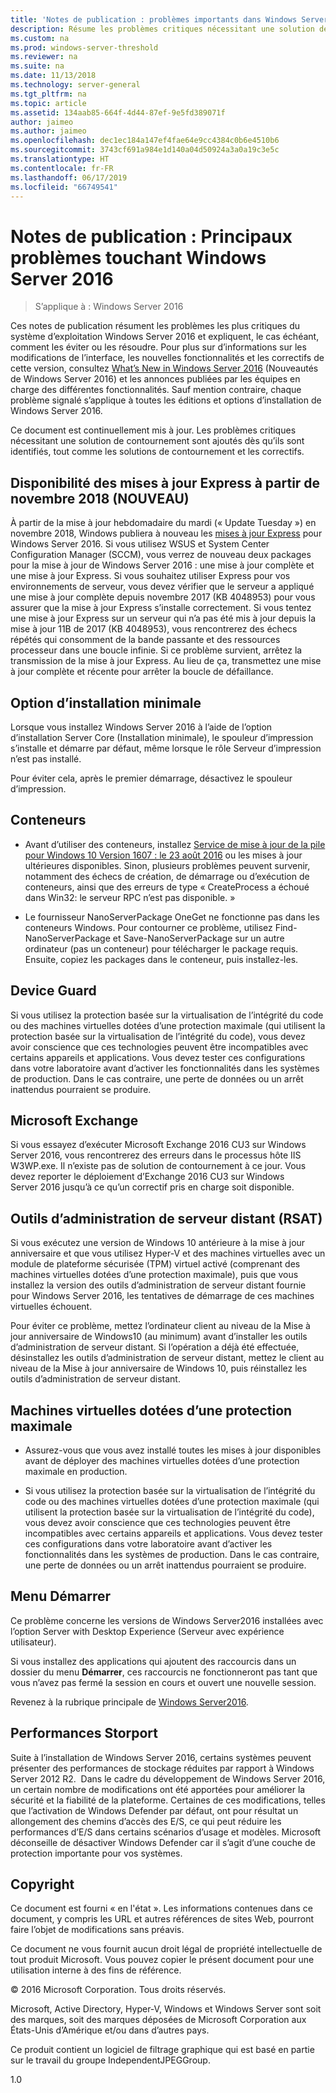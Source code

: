 ```yaml
---
title: 'Notes de publication : problèmes importants dans Windows Server 2016'
description: Résume les problèmes critiques nécessitant une solution de contournement pour éviter une panne, un blocage, un échec d’installation ou une perte de données.
ms.custom: na
ms.prod: windows-server-threshold
ms.reviewer: na
ms.suite: na
ms.date: 11/13/2018
ms.technology: server-general
ms.tgt_pltfrm: na
ms.topic: article
ms.assetid: 134aab85-664f-4d44-87ef-9e5fd389071f
author: jaimeo
ms.author: jaimeo
ms.openlocfilehash: dec1ec184a147ef4fae64e9cc4384c0b6e4510b6
ms.sourcegitcommit: 3743cf691a984e1d140a04d50924a3a0a19c3e5c
ms.translationtype: HT
ms.contentlocale: fr-FR
ms.lasthandoff: 06/17/2019
ms.locfileid: "66749541"
---
```

# <a name="release-notes-important-issues-in-windows-server-2016"></a>Notes de publication : Principaux problèmes touchant Windows Server 2016

>S’applique à : Windows Server 2016

Ces notes de publication résument les problèmes les plus critiques du système d’exploitation Windows Server 2016 et expliquent, le cas échéant, comment les éviter ou les résoudre. Pour plus sur d’informations sur les modifications de l’interface, les nouvelles fonctionnalités et les correctifs de cette version, consultez [What’s New in Windows Server 2016](whats-new-in-windows-server-2016.md) (Nouveautés de Windows Server 2016) et les annonces publiées par les équipes en charge des différentes fonctionnalités. Sauf mention contraire, chaque problème signalé s’applique à toutes les éditions et options d’installation de Windows Server 2016.

Ce document est continuellement mis à jour. Les problèmes critiques nécessitant une solution de contournement sont ajoutés dès qu’ils sont identifiés, tout comme les solutions de contournement et les correctifs.

## <a name="express-updates-available-starting-in-november-2018-new"></a>Disponibilité des mises à jour Express à partir de novembre 2018 (NOUVEAU)

À partir de la mise à jour hebdomadaire du mardi (« Update Tuesday ») en novembre 2018, Windows publiera à nouveau les [mises à jour Express](express-updates.md) pour Windows Server 2016. Si vous utilisez WSUS et System Center Configuration Manager (SCCM), vous verrez de nouveau deux packages pour la mise à jour de Windows Server 2016 : une mise à jour complète et une mise à jour Express. Si vous souhaitez utiliser Express pour vos environnements de serveur, vous devez vérifier que le serveur a appliqué une mise à jour complète depuis novembre 2017 (KB 4048953) pour vous assurer que la mise à jour Express s’installe correctement. Si vous tentez une mise à jour Express sur un serveur qui n’a pas été mis à jour depuis la mise à jour 11B de 2017 (KB 4048953), vous rencontrerez des échecs répétés qui consomment de la bande passante et des ressources processeur dans une boucle infinie. Si ce problème survient, arrêtez la transmission de la mise à jour Express. Au lieu de ça, transmettez une mise à jour complète et récente pour arrêter la boucle de défaillance.

## <a name="server-core-installation-option"></a>Option d’installation minimale

[comment]: # (ID : 370 ; utilisateur procédant à la soumission : amason ; état : validé)

Lorsque vous installez Windows Server 2016 à l’aide de l’option d’installation Server Core (Installation minimale), le spouleur d’impression s’installe et démarre par défaut, même lorsque le rôle Serveur d’impression n’est pas installé.

Pour éviter cela, après le premier démarrage, désactivez le spouleur d’impression.

## <a name="containers"></a>Conteneurs

[comment]: # (ID : 371 ; utilisateur procédant à la soumission : taylorb ; état : validé)
- Avant d’utiliser des conteneurs, installez [Service de mise à jour de la pile pour Windows 10 Version 1607 : le 23 août 2016](https://support.microsoft.com/en-us/kb/3176936) ou les mises à jour ultérieures disponibles. Sinon, plusieurs problèmes peuvent survenir, notamment des échecs de création, de démarrage ou d’exécution de conteneurs, ainsi que des erreurs de type « CreateProcess a échoué dans Win32: le serveur RPC n’est pas disponible. »

[comment]: # (ID : 373 ; utilisateur procédant à la soumission : plang ; état : validé)
- Le fournisseur NanoServerPackage OneGet ne fonctionne pas dans les conteneurs Windows. Pour contourner ce problème, utilisez Find-NanoServerPackage et Save-NanoServerPackage sur un autre ordinateur (pas un conteneur) pour télécharger le package requis. Ensuite, copiez les packages dans le conteneur, puis installez-les.

## <a name="device-guard"></a>Device Guard

[comment]: # (ID : 369 ; utilisateur procédant à la soumission : nirb ; état : validé)
Si vous utilisez la protection basée sur la virtualisation de l’intégrité du code ou des machines virtuelles dotées d’une protection maximale (qui utilisent la protection basée sur la virtualisation de l’intégrité du code), vous devez avoir conscience que ces technologies peuvent être incompatibles avec certains appareils et applications. Vous devez tester ces configurations dans votre laboratoire avant d’activer les fonctionnalités dans les systèmes de production. Dans le cas contraire, une perte de données ou un arrêt inattendus pourraient se produire.

## <a name="microsoft-exchange"></a>Microsoft Exchange

[comment]: # (ID : 375 ; utilisateur procédant à la soumission : wgries ; état : validé)
Si vous essayez d’exécuter Microsoft Exchange 2016 CU3 sur Windows Server 2016, vous rencontrerez des erreurs dans le processus hôte IIS W3WP.exe. Il n’existe pas de solution de contournement à ce jour. Vous devez reporter le déploiement d’Exchange 2016 CU3 sur Windows Server 2016 jusqu’à ce qu’un correctif pris en charge soit disponible.

## <a name="remote-server-administration-tools-rsat"></a>Outils d’administration de serveur distant (RSAT)

[comment]: # (ID : 374 ; utilisateur procédant à la soumission : ryanpu ; état : validé)
Si vous exécutez une version de Windows 10 antérieure à la mise à jour anniversaire et que vous utilisez Hyper-V et des machines virtuelles avec un module de plateforme sécurisée (TPM) virtuel activé (comprenant des machines virtuelles dotées d’une protection maximale), puis que vous installez la version des outils d’administration de serveur distant fournie pour Windows Server 2016, les tentatives de démarrage de ces machines virtuelles échouent.

Pour éviter ce problème, mettez l’ordinateur client au niveau de la Mise à jour anniversaire de Windows10 (au minimum) avant d’installer les outils d’administration de serveur distant. Si l’opération a déjà été effectuée, désinstallez les outils d’administration de serveur distant, mettez le client au niveau de la Mise à jour anniversaire de Windows 10, puis réinstallez les outils d’administration de serveur distant.

## <a name="shielded-virtual-machines"></a>Machines virtuelles dotées d’une protection maximale

[comment]: # (ID : 369 ; utilisateur procédant à la soumission : nirb ; état : validé)  
- Assurez-vous que vous avez installé toutes les mises à jour disponibles avant de déployer des machines virtuelles dotées d’une protection maximale en production.

- Si vous utilisez la protection basée sur la virtualisation de l’intégrité du code ou des machines virtuelles dotées d’une protection maximale (qui utilisent la protection basée sur la virtualisation de l’intégrité du code), vous devez avoir conscience que ces technologies peuvent être incompatibles avec certains appareils et applications. Vous devez tester ces configurations dans votre laboratoire avant d’activer les fonctionnalités dans les systèmes de production. Dans le cas contraire, une perte de données ou un arrêt inattendus pourraient se produire.

## <a name="start-menu"></a>Menu Démarrer

[comment]: # (ID : 372 ; utilisateur procédant à la soumission : samli ; état : validé)
Ce problème concerne les versions de Windows Server2016 installées avec l’option Server with Desktop Experience (Serveur avec expérience utilisateur).

Si vous installez des applications qui ajoutent des raccourcis dans un dossier du menu **Démarrer**, ces raccourcis ne fonctionneront pas tant que vous n’avez pas fermé la session en cours et ouvert une nouvelle session.

Revenez à la rubrique principale de [Windows Server2016](Windows-Server-2016.md).

## <a name="storport-performance"></a>Performances Storport

Suite à l’installation de Windows Server 2016, certains systèmes peuvent présenter des performances de stockage réduites par rapport à Windows Server 2012 R2.  Dans le cadre du développement de Windows Server 2016, un certain nombre de modifications ont été apportées pour améliorer la sécurité et la fiabilité de la plateforme. Certaines de ces modifications, telles que l’activation de Windows Defender par défaut, ont pour résultat un allongement des chemins d’accès des E/S, ce qui peut réduire les performances d’E/S dans certains scénarios d’usage et modèles. Microsoft déconseille de désactiver Windows Defender car il s’agit d’une couche de protection importante pour vos systèmes.  

## <a name="copyright"></a>Copyright

Ce document est fourni « en l'état ». Les informations contenues dans ce document, y compris les URL et autres références de sites Web, pourront faire l’objet de modifications sans préavis.  

Ce document ne vous fournit aucun droit légal de propriété intellectuelle de tout produit Microsoft. Vous pouvez copier le présent document pour une utilisation interne à des fins de référence.  

&copy; 2016 Microsoft Corporation. Tous droits réservés.  

Microsoft, Active Directory, Hyper-V, Windows et Windows Server sont soit des marques, soit des marques déposées de Microsoft Corporation aux États-Unis d’Amérique et/ou dans d’autres pays.  

Ce produit contient un logiciel de filtrage graphique qui est basé en partie sur le travail du groupe IndependentJPEGGroup.  

1.0
